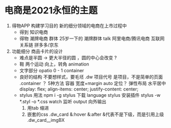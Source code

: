 # 电商是2021永恒的主题

1. 得物APP  构建学习目的
    新的细分领域的电商在上市过程中
    - 得到 知识电商
    - 得物 潮牌电商
        群体 25岁一下的 潮牌群体 talk
        阿里电商/腾讯电商  互联网关系链
        拼多多/京东
2. 功能细分 商品卡片的设计
    - 难点是半圆 -> 更大半径的圆 ，圆的中心会改变 ?
    - 鞋 
        两个运动 向上，转角 animation 
    - 文字部分
        opatio 0 - 1
        container 
    - 良好的结构
        不要想样式，要毛坯
        .dw 项目代号 是项目，不是简单的页面
        .container ？ 5种方法
        容器 宽度+margin auto
        定位？
        弹性布局 水平居中 
        display: flex;
        align-items: center;
        justify-content: center;
    - stylus 用法
        npm i -g stylus 下载
        language stylus 安装插件
        stylus -w *.styl -o *.css
        watch 监听
        output 向外输出
        1. 用tab 缩进
        2. 嵌套的css
        .dw_card
            &:hover 
            &:after      &代表不是下级，而是引用上级
            .dw_card__imgBX
           




